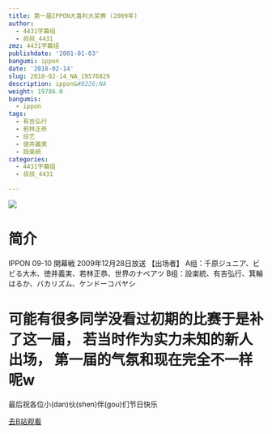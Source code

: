 ```yaml
---
title: 第一届IPPON大喜利大奖赛 (2009年)
author:
  - 4431字幕组
  - 叔叔_4431
zmz: 4431字幕组
publishdate: '2001-01-03'
bangumi: ippon
date: '2018-02-14'
slug: 2018-02-14_NA_19576829
description: ippon&#8226;NA
weight: 19786.0
bangumis:
  - ippon
tags:
  - 有吉弘行
  - 若林正恭
  - 综艺
  - 徳井義実
  - 設楽統
categories:
  - 4431字幕组
  - 叔叔_4431

---
```

![](NA)
# 简介  
IPPON 09-10 開幕戦  2009年12月28日放送
【出场者】
A组：千原ジュニア、ビビる大木、徳井義実、若林正恭、世界のナベアツ
B组：設楽統、有吉弘行、箕輪はるか、バカリズム、ケンドーコバヤシ

可能有很多同学没看过初期的比赛于是补了这一届，
若当时作为实力未知的新人出场，
第一届的气氛和现在完全不一样呢w
===========================
最后祝各位小(dan)伙(shen)伴(gou)们节日快乐  

[去B站观看](https://www.bilibili.com/video/av19576829/)
 
